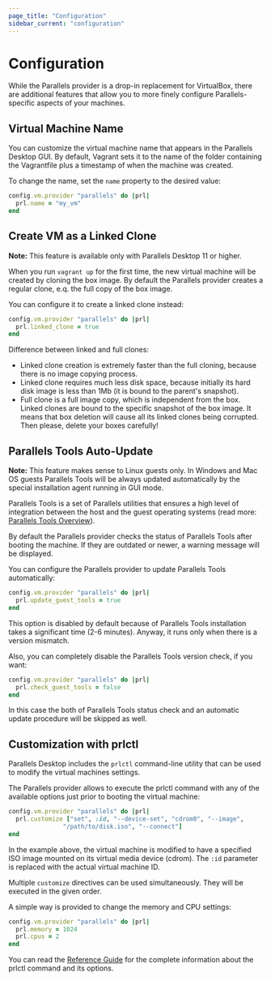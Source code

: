 ```yaml
---
page_title: "Configuration"
sidebar_current: "configuration"
---
```


# Configuration

While the Parallels provider is a drop-in replacement for VirtualBox, there are
additional features that allow you to more finely configure Parallels-specific 
aspects of your machines.

## Virtual Machine Name

You can customize the virtual machine name that appears in the Parallels Desktop
GUI. By default, Vagrant sets it to the name of the folder containing the
Vagrantfile plus a timestamp of when the machine was created.

To change the name, set the `name` property to the desired value:

```ruby
config.vm.provider "parallels" do |prl|
  prl.name = "my_vm"
end
```

## Create VM as a Linked Clone
<div class="alert alert-info">
	<p>
        <strong>Note:</strong> This feature is available only with Parallels
        Desktop 11 or higher.
	</p>
</div>

When you run `vagrant up` for the first time, the new virtual machine
will be created by cloning the box image. By default the Parallels provider 
creates a regular clone, e.q. the full copy of the box image.

You can configure it to create a linked clone instead:

```ruby
config.vm.provider "parallels" do |prl|
  prl.linked_clone = true
end
```

Difference between linked and full clones:

- Linked clone creation is extremely faster than the full cloning, because 
there is no image copying process.
- Linked clone requires much less disk space, because initially its hard disk 
image is less than 1Mb (it is bound to the parent's snapshot).
- Full clone is a full image copy, which is independent from the box. 
Linked clones are bound to the specific snapshot of the box image. It means 
that box deletion will cause all its linked clones being corrupted. Then please,
delete your boxes carefully!

## Parallels Tools Auto-Update
<div class="alert alert-info">
	<p>
        <strong>Note:</strong> This feature makes sense to Linux guests only.
        In Windows and Mac OS guests Parallels Tools will be always updated
        automatically by the special installation agent running in GUI mode.
	</p>
</div>

Parallels Tools is a set of Parallels utilities that ensures a high level of
integration between the host and the guest operating systems (read more:
[Parallels Tools Overview](http://download.parallels.com/desktop/v9/ga/docs/en_US/Parallels%20Desktop%20User's%20Guide/32789.htm)).

By default the Parallels provider checks the status of Parallels Tools after
booting the machine. If they are outdated or newer, a warning message will be
displayed.

You can configure the Parallels provider to update Parallels Tools
automatically:

```ruby
config.vm.provider "parallels" do |prl|
  prl.update_guest_tools = true
end
```

This option is disabled by default because of Parallels Tools installation
takes a significant time (2-6 minutes). Anyway, it runs only when there is a
version mismatch.

Also, you can completely disable the Parallels Tools version check, if you want:

```ruby
config.vm.provider "parallels" do |prl|
  prl.check_guest_tools = false
end
```

In this case the both of Parallels Tools status check and an automatic update
procedure will be skipped as well.

## Customization with prlctl

Parallels Desktop includes the `prlctl` command-line utility that can be used to
modify the virtual machines settings.


The Parallels provider allows to execute the prlctl command with any of the
available options just prior to booting the virtual machine:

```ruby
config.vm.provider "parallels" do |prl|
  prl.customize ["set", :id, "--device-set", "cdrom0", "--image",
               "/path/to/disk.iso", "--connect"]
end
```

In the example above, the virtual machine is modified to have a specified ISO
image mounted on its virtual media device (cdrom). The `:id` parameter is
replaced with the actual virtual machine ID.

Multiple `customize` directives can be used simultaneously. They will be
executed in the given order.

A simple way is provided to change the memory and CPU settings:

```ruby
config.vm.provider "parallels" do |prl|
  prl.memory = 1024
  prl.cpus = 2
end
```


You can read the [Reference Guide](http://download.parallels.com/desktop/v9/ga/docs/en_US/Parallels%20Command%20Line%20Reference%20Guide.pdf)
for the complete information about the prlctl command and its options.